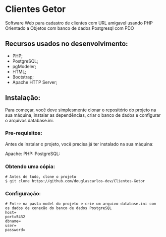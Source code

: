 # Clientes Getor

Software Web para cadastro de clientes com URL amigavel usando PHP Orientado a Objetos com banco de dados Postgresql com PDO

## Recursos usados no desenvolvimento:

- PHP;
- PostgreSQL;
- pgModeler;
- HTML;
- Bootstrap;
- Apache HTTP Server;


## Instalação:

Para começar, você deve simplesmente clonar o repositório do projeto na sua máquina, instalar as dependências, criar o banco de dados e configurar o arquivos database.ini.

### Pre-requisitos:

Antes de instalar o projeto, você precisa já ter instalado na sua máquina:

Apache:
PHP:
PostgreSQL:

### Obtendo uma cópia:

```shell
# Antes de tudo, clone o projeto
$ git clone https://github.com/douglascarlos-dev/Clientes-Getor
```

### Configuração:

```shell
# Entre na pasta model do projeto e crie um arquivo database.ini com os dados de conexão do banco de dados PostgreSQL
host=
port=5432
dbname=
user=
password=
```